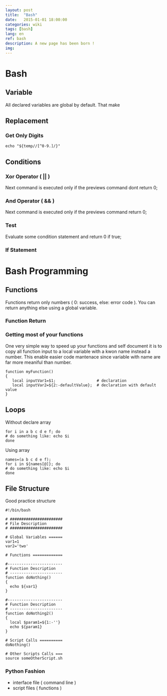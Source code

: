 ```yaml
---
layout: post
title:  "Bash"
date:   2015-01-01 18:00:00
categories: wiki
tags: [bash]
lang: en
ref: bash
description: A new page has been born !
img: 
---
```


# Bash

## Variable

All declared variables are global by default. That make 

## Replacement

### Get Only Digits

```
echo "${temp//[^0-9.]/}"
```

## Conditions

### Xor Operator ( || )

Next command is executed only if the previews command dont return 0;

### And Operator ( && )

Next command is executed only if the previews command return 0;

### Test

Evaluate some condition statement and return 0 if true;

### If Statement

# Bash Programming

## Functions

Functions return only numbers ( 0: success, else: error code ). You can return anything else using a global variable.

### Function Return

### Getting most of your functions

One very simple way to speed up your functions and self document it is to copy all function input to a local variable with a kwon name instead a number. This enable easier code mantenace since variable with name are far more meaniful than number.

```
function myFunction()
{
   local inputVar1=$1;                  # declaration
   local inputVar2=${2:-defaultValue};  # declaration with default value
}
```

## Loops

Without declare array
```
for i in a b c d e f; do
# do something like: echo $i
done
```

Using array
```
names=(a b c d e f);
for i in ${names[@]}; do
# do something like: echo $i
done
```

## File Structure

Good practice structure

```
#!/bin/bash

# #######################
# File Description
# #######################

# Global Variables ======
var1=1
var2='two'

# Functions =============

#------------------------
# Function Description
# -----------------------
function doNothing()
{
  echo ${var1}
}

#------------------------
# Function Description
# -----------------------
function doNothing2()
{
  local $param1=${1:-''}
  echo ${param1}
}

# Script Calls ==========
doNothing()

# Other Scripts Calls ===
source someOtherScript.sh
```

### Python Fashion

 * interface file ( command line )
 * script files ( functions )
